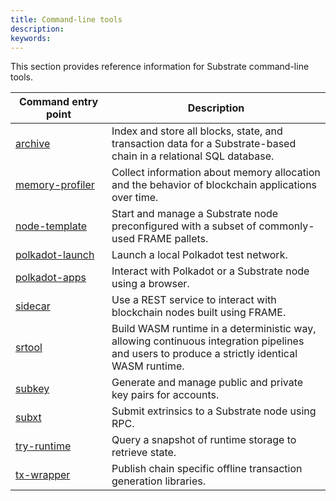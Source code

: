 ```yaml
---
title: Command-line tools
description:
keywords:
---
```


This section provides reference information for Substrate command-line tools.

| <div style="width:138px;">Command entry point | Description
| ------------------- | -----------
| [archive](/reference/command-line-tools/archive) | Index and store all blocks, state, and transaction data for a Substrate-based chain in a relational SQL database.
| [memory-profiler](/reference/command-line-tools/memory-profiler) | Collect information about memory allocation and the behavior of blockchain applications over time.
| [node-template](/reference/command-line-tools/node-template) | Start and manage a Substrate node preconfigured with a subset of commonly-used FRAME pallets.
| [polkadot-launch](https://github.com/paritytech/polkadot-launch) | Launch a local Polkadot test network.
| [polkadot-apps](https://polkadot.js.org/apps) | Interact with Polkadot or a Substrate node using a browser.
| [sidecar](/reference/command-line-tools/sidecar/) | Use a REST service to interact with blockchain nodes built using FRAME.
| [srtool](/reference/command-line-tools/srtool) | Build WASM runtime in a deterministic way, allowing continuous integration pipelines and users to produce a strictly identical WASM runtime.
| [subkey](/reference/command-line-tools/subkey) | Generate and manage public and private key pairs for accounts.
| [subxt](/reference/command-line-tools/subxt/) | Submit extrinsics to a Substrate node using RPC.
| [try-runtime](/reference/command-line-tools/try-runtime/) | Query a snapshot of runtime storage to retrieve state.
| [tx-wrapper](/reference/command-line-tools/tx-wrapper/) | Publish chain specific offline transaction generation libraries.
